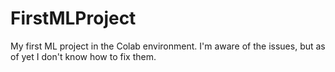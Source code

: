 # FirstMLProject
My first ML project in the Colab environment. I'm aware of the issues, but as of yet I don't know how to fix them. 
